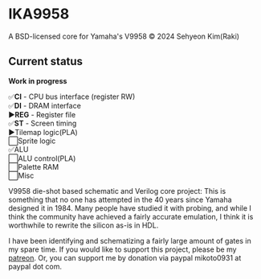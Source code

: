 # IKA9958
A BSD-licensed core for Yamaha's V9958 © 2024 Sehyeon Kim(Raki)

## Current status
**Work in progress**

✅**CI** - CPU bus interface (register RW)<br>
✅**DI** - DRAM interface<br>
▶️**REG** - Register file<br>
✅**ST** - Screen timing<br>
▶️Tilemap logic(PLA)<br>
⬜Sprite logic<br>
✅ALU<br>
⬜ALU control(PLA)<br>
⬜Palette RAM<br>
⬜Misc

V9958 die-shot based schematic and Verilog core project: This is something that no one has attempted in the 40 years since Yamaha designed it in 1984. Many people have studied it with probing, and while I think the community have achieved a fairly accurate emulation, I think it is worthwhile to rewrite the silicon as-is in HDL.

I have been identifying and schematizing a fairly large amount of gates in my spare time. If you would like to support this project, please be my [patreon]( https://www.patreon.com/ikamusume ). Or, you can support me by donation via paypal mikoto0931 at paypal dot com.